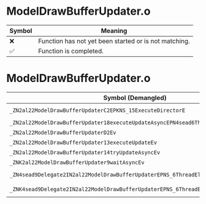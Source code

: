 # ModelDrawBufferUpdater.o
| Symbol | Meaning 
| ------------- | ------------- 
| :x: | Function has not yet been started or is not matching. 
| :white_check_mark: | Function is completed. 


# ModelDrawBufferUpdater.o
| Symbol (Demangled) | Symbol (Mangled) | Decompiled? |
| ------------- |  ------------- | ------------- |
| `_ZN2al22ModelDrawBufferUpdaterC2EPKNS_15ExecuteDirectorE` | `al::ModelDrawBufferUpdater::ModelDrawBufferUpdater(al::ExecuteDirector const*)` | :white_check_mark: |
| `_ZN2al22ModelDrawBufferUpdater18executeUpdateAsyncEPN4sead6ThreadEl` | `al::ModelDrawBufferUpdater::executeUpdateAsync(sead::Thread *,long)` | :white_check_mark: |
| `_ZN2al22ModelDrawBufferUpdaterD2Ev` | `al::ModelDrawBufferUpdater::~ModelDrawBufferUpdater()` | :white_check_mark: |
| `_ZN2al22ModelDrawBufferUpdater13executeUpdateEv` | `al::ModelDrawBufferUpdater::executeUpdate(void)` | :white_check_mark: |
| `_ZN2al22ModelDrawBufferUpdater14tryUpdateAsyncEv` | `al::ModelDrawBufferUpdater::tryUpdateAsync(void)` | :white_check_mark: |
| `_ZNK2al22ModelDrawBufferUpdater9waitAsyncEv` | `al::ModelDrawBufferUpdater::waitAsync(void)const` | :white_check_mark: |
| `_ZN4sead9Delegate2IN2al22ModelDrawBufferUpdaterEPNS_6ThreadElE6invokeES4_l` | `sead::Delegate2<al::ModelDrawBufferUpdater,sead::Thread *,long>::invoke(sead::Thread *,long)` | :white_check_mark: |
| `_ZNK4sead9Delegate2IN2al22ModelDrawBufferUpdaterEPNS_6ThreadElE5cloneEPNS_4HeapE` | `sead::Delegate2<al::ModelDrawBufferUpdater,sead::Thread *,long>::clone(sead::Heap *)const` | :white_check_mark: |
